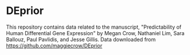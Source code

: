 # DEprior

This repository contains data related to the manuscript, "Predictability of Human Differential Gene Expression" by Megan Crow, Nathaniel Lim, Sara Ballouz, Paul Pavlidis, and Jesse Gillis. 
Data downloaded from https://github.com/maggiecrow/DEprior
